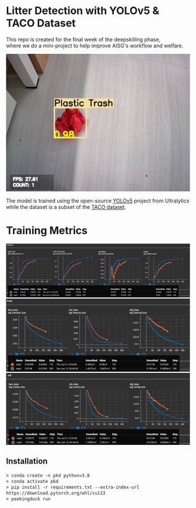 # Litter Detection with YOLOv5 & TACO Dataset

This repo is created for the final week of the deepskilling phase, <br>
where we do a mini-project to help improve AISG's workflow and welfare. <br>

![Demo](./metrics/demo.jpg)

The model is trained using the open-source [YOLOv5](https://github.com/ultralytics/yolov5) project from Ultralytics while the dataset is a subset of the [TACO dataset](https://github.com/pedropro/TACO).

# Training Metrics
![Metrics](./metrics/metrics.jpg)
![Metrics](./metrics/train_loss.png)
![Metrics](./metrics/val_loss.png)

Installation
------------
```
> conda create -n pkd python=3.8
> conda activate pkd
> pip install -r requirements.txt --extra-index-url https://download.pytorch.org/whl/cu113
> peekingduck run
```
